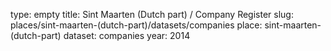 type: empty
title: Sint Maarten (Dutch part) / Company Register
slug: places/sint-maarten-(dutch-part)/datasets/companies
place: sint-maarten-(dutch-part)
dataset: companies
year: 2014
